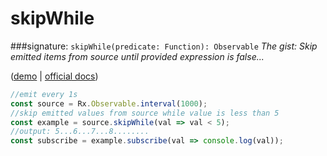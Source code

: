 # skipWhile
###signature: `skipWhile(predicate: Function): Observable`
*The gist: Skip emitted items from source until provided expression is false...*

([demo](http://jsbin.com/bemikuleya/edit?js,console) | [official docs](http://reactivex.io/rxjs/class/es6/Observable.js~Observable.html#instance-method-skipWhile))
```js
//emit every 1s
const source = Rx.Observable.interval(1000);
//skip emitted values from source while value is less than 5
const example = source.skipWhile(val => val < 5);
//output: 5...6...7...8........
const subscribe = example.subscribe(val => console.log(val));
```
